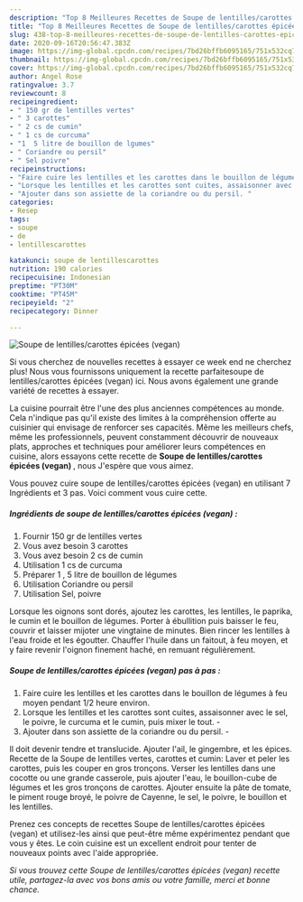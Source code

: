 ```yaml
---
description: "Top 8 Meilleures Recettes de ​Soupe de lentilles​/carottes​ épicées (vegan)​"
title: "Top 8 Meilleures Recettes de ​Soupe de lentilles​/carottes​ épicées (vegan)​"
slug: 438-top-8-meilleures-recettes-de-soupe-de-lentilles-carottes-epicees-vegan
date: 2020-09-16T20:56:47.383Z
image: https://img-global.cpcdn.com/recipes/7bd26bffb6095165/751x532cq70/soupe-de-lentillescarottes-epicees-vegan-photo-principale-de-la-recette.jpg
thumbnail: https://img-global.cpcdn.com/recipes/7bd26bffb6095165/751x532cq70/soupe-de-lentillescarottes-epicees-vegan-photo-principale-de-la-recette.jpg
cover: https://img-global.cpcdn.com/recipes/7bd26bffb6095165/751x532cq70/soupe-de-lentillescarottes-epicees-vegan-photo-principale-de-la-recette.jpg
author: Angel Rose
ratingvalue: 3.7
reviewcount: 8
recipeingredient:
- " 150 gr de lentilles vertes"
- " 3 carottes"
- " 2 cs de cumin"
- " 1 cs de curcuma"
- "1  5 litre de bouillon de lgumes"
- " Coriandre ou persil"
- " Sel poivre"
recipeinstructions:
- "Faire cuire les lentilles et les carottes dans le bouillon de légumes à feu moyen pendant 1/2 heure environ."
- "​Lorsque les lentilles et les carottes sont cuites, assaisonner avec le sel, le poivre, le curcuma et le cumin, puis mixer le tout.​ ​"
- "Ajouter dans son assiette de la coriandre ou du persil.​ ​"
categories:
- Resep
tags:
- soupe
- de
- lentillescarottes

katakunci: soupe de lentillescarottes 
nutrition: 190 calories
recipecuisine: Indonesian
preptime: "PT30M"
cooktime: "PT45M"
recipeyield: "2"
recipecategory: Dinner

---
```



![​Soupe de lentilles​/carottes​ épicées (vegan)​](https://img-global.cpcdn.com/recipes/7bd26bffb6095165/751x532cq70/soupe-de-lentillescarottes-epicees-vegan-photo-principale-de-la-recette.jpg)

Si vous cherchez de nouvelles recettes à essayer ce week end ne cherchez plus! Nous vous fournissons uniquement la recette parfaite ​soupe de lentilles​/carottes​ épicées (vegan)​ ici. Nous avons également une grande variété de recettes à essayer.

La cuisine pourrait être l'une des plus anciennes compétences au monde. Cela n'indique pas qu'il existe des limites à la compréhension offerte au cuisinier qui envisage de renforcer ses capacités. Même les meilleurs chefs, même les professionnels, peuvent constamment découvrir de nouveaux plats, approches et techniques pour améliorer leurs compétences en cuisine, alors essayons cette recette de <strong> ​Soupe de lentilles​/carottes​ épicées (vegan)​ </strong>, nous J'espère que vous aimez.

<!--inarticleads1-->

Vous pouvez cuire ​soupe de lentilles​/carottes​ épicées (vegan)​ en utilisant 7 Ingrédients et 3 pas. Voici comment vous cuire cette.

##### Ingrédients de ​soupe de lentilles​/carottes​ épicées (vegan)​ :

1. Fournir  ​1​5​0 gr de lentilles​ vertes​
1. Vous avez besoin  ​3 carottes
1. Vous avez besoin  ​2​ cs​ ​de cumin
1. Utilisation  ​1 cs de curcuma​
1. Préparer 1 , 5 litre de bouillon de légumes
1. Utilisation  ​Coriandre ou persil​
1. Utilisation  Sel, poivre


Lorsque les oignons sont dorés, ajoutez les carottes, les lentilles, le paprika, le cumin et le bouillon de légumes. Porter à ébullition puis baisser le feu, couvrir et laisser mijoter une vingtaine de minutes. Bien rincer les lentilles à l&#39;eau froide et les égoutter. Chauffer l&#39;huile dans un faitout, à feu moyen, et y faire revenir l&#39;oignon finement haché, en remuant régulièrement. 

<!--inarticleads2-->

##### ​Soupe de lentilles​/carottes​ épicées (vegan)​ pas à pas :

1. Faire cuire les lentilles et les carottes dans le bouillon de légumes à feu moyen pendant 1/2 heure environ.
1. ​Lorsque les lentilles et les carottes sont cuites, assaisonner avec le sel, le poivre, le curcuma et le cumin, puis mixer le tout.​ - ​
1. Ajouter dans son assiette de la coriandre ou du persil.​ - ​


Il doit devenir tendre et translucide. Ajouter l&#39;ail, le gingembre, et les épices. Recette de la Soupe de lentilles vertes, carottes et cumin: Laver et peler les carottes, puis les couper en gros tronçons. Verser les lentilles dans une cocotte ou une grande casserole, puis ajouter l&#39;eau, le bouillon-cube de légumes et les gros tronçons de carottes. Ajouter ensuite la pâte de tomate, le piment rouge broyé, le poivre de Cayenne, le sel, le poivre, le bouillon et les lentilles. 

<!--inarticleads1-->

<p>
Prenez ces concepts de recettes ​Soupe de lentilles​/carottes​ épicées (vegan)​ et utilisez-les ainsi que peut-être même expérimentez pendant que vous y êtes. Le coin cuisine est un excellent endroit pour tenter de nouveaux points avec l'aide appropriée.
</p>

<p>
<i>Si vous trouvez cette ​Soupe de lentilles​/carottes​ épicées (vegan)​ recette utile, partagez-la avec vos bons amis ou votre famille, merci et bonne chance.</i>
</p>

